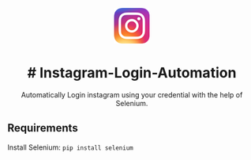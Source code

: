 
<p align="center">
  <a href="https://instagram.com/">
    <img src="Images/insta20.png" alt=" logo" wiinstadth="72" height="72">
  </a>
</p>

<h1 align ="center">
# Instagram-Login-Automation
</h1>
<p align="center">
Automatically Login instagram using your credential with the help of Selenium.
</p>

## Requirements
Install Selenium:  `pip install selenium`


